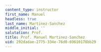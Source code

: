```yaml
---
content_type: instructor
first_name: Manuel
headless: true
last_name: Martinez-Sanchez
middle_initial: ''
salutation: Prof.
title: Prof. Manuel Martinez-Sanchez
uid: 292dadae-2775-334e-76d0-69610178bb29
---
```

